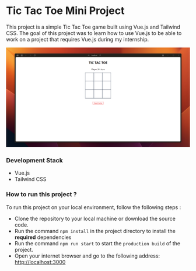 # Tic Tac Toe Mini Project

This project is a simple Tic Tac Toe game built using Vue.js and Tailwind CSS.
The goal of this project was to learn how to use Vue.js to be able to work on a project that requires Vue.js during my internship.

![](public/lab-tictactoe.png)

### Development Stack
- Vue.js
- Tailwind CSS

### How to run this project ?
To run this project on your local environment, follow the following steps :
- Clone the repository to your local machine or download the source code.
- Run the command `npm install` in the project directory to install the **required** dependencies
- Run the command `npm run start` to start the `production build` of the project.
- Open your internet browser and go to the following address: [http://localhost:3000](http://localhost:3000)


